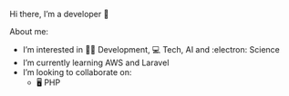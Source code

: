 Hi there, I’m a developer  🤝

About me:

- I’m interested in 👨‍💻 Development, 💻  Tech, AI and :electron: Science
- I’m currently learning AWS and Laravel
- I’m looking to collaborate on:
    - :desktop_computer: PHP
 

<!---
bernie-developer/bernie-developer is a ✨ special ✨ repository because its `README.md` (this file) appears on your GitHub profile.
You can click the Preview link to take a look at your changes.
--->
